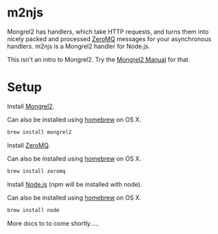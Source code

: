 # m2njs

Mongrel2 has handlers, which take HTTP requests, and turns them into nicely packed and processed [ZeroMQ](http://www.zeromq.org/intro:get-the-software) messages for your asynchronous handlers. m2njs is a Mongrel2 handler for Node.js. 

This isn't an intro to Mongrel2. Try the [Mongrel2 Manual](http://mongrel2.org/doc/tip/docs/manual/book.wiki) for that.

# Setup

Install [Mongrel2](http://mongrel2.org/wiki/quick_start.html).

Can also be installed using [homebrew](http://brew.sh/) on OS X.

```bash
brew install mongrel2
```

Install [ZeroMQ](http://www.zeromq.org/intro:get-the-software).

Can also be installed using [homebrew](http://brew.sh/) on OS X.

```bash
brew install zeromq
```

Install [Node.js](http://nodejs.org/download/) (npm will be installed with node).

Can also be installed using [homebrew](http://brew.sh/) on OS X.

```bash
brew install node
```

More docs to to come shortly.....